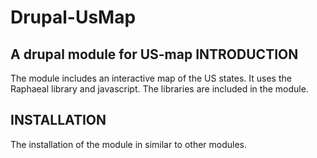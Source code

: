 # Drupal-UsMap
A drupal module for US-map 
INTRODUCTION
------------
The module includes an interactive map of the US states. It uses the Raphaeal library and javascript. The libraries are included in the module. 

INSTALLATION
------------
The installation of the module in similar to other modules. 
